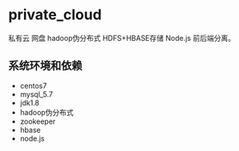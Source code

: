 # private_cloud
私有云 网盘 hadoop伪分布式 HDFS+HBASE存储 Node.js 前后端分离。

## 系统环境和依赖
* centos7
* mysql_5.7
* jdk1.8
* hadoop伪分布式
* zookeeper
* hbase
* node.js
